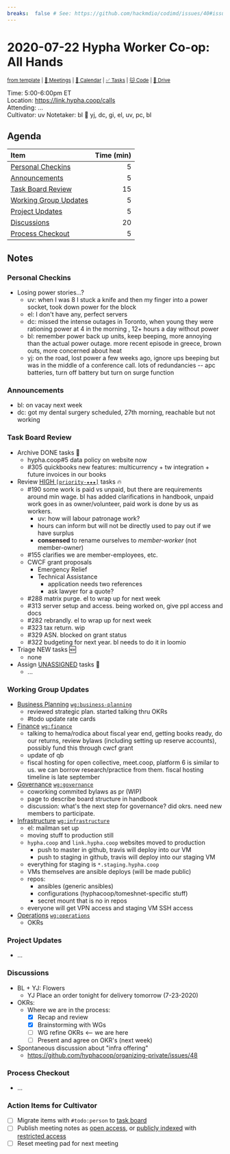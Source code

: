 ```yaml
---
breaks:  false # See: https://github.com/hackmdio/codimd/issues/40#issuecomment-172927690
---
```

# 2020-07-22 Hypha Worker Co-op: All Hands

<sup>[from template][template] | [:notebook: Meetings][meetings] | [:date: Calendar][calendar] | [:white_check_mark: Tasks][tasks] | [:cat: Code][gh] | [:open_file_folder: Drive][drive]</sup>

Time:       5:00-6:00pm ET  
Location:   https://link.hypha.coop/calls  
Attending:  ...  
Cultivator: uv
Notetaker:  bl :raising_hand: yj, dc, gi, el, uv, pc, bl

## Agenda

| Item                                            | Time (min) |
|:------------------------------------------------|-----------:|
| [Personal Checkins](#Personal-Checkins)         |          5 |
| [Announcements](#Announcements)                 |          5 |
| [Task Board Review](#Task-Board-Review)         |         15 |
| [Working Group Updates](#Working-Group-Updates) |          5 |
| [Project Updates](#Project-Updates)             |          5 |
| [Discussions](#Discussions)                     |         20 |
| [Process Checkout](#Process-Checkout)           |          5 |

## Notes

### Personal Checkins

- Losing power stories...?
    - uv: when I was 8 I stuck a knife and then my finger into a power socket, took down power for the block
    - el: I don't have any, perfect servers
    - dc: missed the intense outages in Toronto, when young they were rationing power at 4 in the morning , 12+ hours a day without power
    - bl: remember power back up units, keep beeping, more annoying than the actual power outage. more recent episode in greece, brown outs, more concerned about heat
    - yj: on the road, lost power a few weeks ago, ignore ups beeping but was in the middle of a conference call. lots of redundancies -- apc batteries, turn off battery but turn on surge function

### Announcements

- bl: on vacay next week
- dc: got my dental surgery scheduled, 27th morning, reachable but not working

### Task Board Review

- Archive DONE tasks :tada:
	- hypha.coop#5 data policy on website now
	- #305 quickbooks new features: multicurrency + tw integration + future invoices in our books
- Review [HIGH `[priority-★★★]`][l-pri-hi] tasks :fire:
	- #190 some work is paid vs unpaid, but there are requirements around min wage. bl has added clarifications in handbook, unpaid work goes in as owner/volunteer, paid work is done by us as workers.
	    - uv: how will labour patronage work?
	    - hours can inform but will not be directly used to pay out if we have surplus
	    - **consensed** to rename ourselves to _member-worker_ (not member-owner)
	- #155 clarifies we are member-employees, etc.
	- CWCF grant proposals
        - Emergency Relief 
	    - Technical Assistance
	        - application needs two references
            - ask lawyer for a quote?
	- #288 matrix purge. el to wrap up for next week
	- #313 server setup and access. being worked on, give ppl access and docs
	- #282 rebrandly. el to wrap up for next week
	- #323 tax return. wip
	- #329 ASN. blocked on grant status
	- #322 budgeting for next year. bl needs to do it in loomio
- Triage NEW tasks :new:
    - none
- Assign [UNASSIGNED][l-none] tasks :briefcase:
	- ...

### Working Group Updates

- [Business Planning][biz-wg] [`wg:business-planning`][l-biz]
    - reviewed strategic plan. started talking thru OKRs
    - #todo update rate cards
- [Finance][fin-wg] [`wg:finance`][l-fin]
    - talking to hema/rodica about fiscal year end, getting books ready, do our returns, review bylaws (including setting up reserve accounts), possibly fund this through cwcf grant
    - update of qb
    - fiscal hosting for open collective, meet.coop, platform 6 is similar to us. we can borrow research/practice from them. fiscal hosting timeline is late september
- [Governance][gov-wg] [`wg:governance`][l-gov]
    - coworking commited bylaws as pr (WIP)
    - page to describe board structure in handbook
    - discussion: what's the next step for governance? did okrs. need new members to participate.
- [Infrastructure][inf-wg] [`wg:infrastructure`][l-inf]
    - el: mailman set up
    - moving stuff to production still
    - `hypha.coop` and `link.hypha.coop` websites moved to production
        - push to master in github, travis will deploy into our VM
        - push to staging in github, travis will deploy into our staging VM
    - everything for staging is `*.staging.hypha.coop`
    - VMs themselves are ansible deploys (will be made public)
    - repos:
        - ansibles (generic ansibles)
        - configurations (hyphacoop/tomeshnet-specific stuff)
        - secret mount that is no in repos
    - everyone will get VPN access and staging VM SSH access
- [Operations][ops-wg] [`wg:operations`][l-ops]
    - OKRs

### Project Updates

- ...

### Discussions

- BL + YJ: Flowers
    - YJ Place an order tonight for delivery tomorrow (7-23-2020)
- OKRs:
    - Where we are in the process:
        - [x] Recap and review
        - [x] Brainstorming with WGs
        - [ ] WG refine OKRs <-- we are here
        - [ ] Present and agree on OKR's (next week)
- Spontaneous discussion about "infra offering"
    - https://github.com/hyphacoop/organizing-private/issues/48

### Process Checkout

- ...


### Action Items for Cultivator

- [ ] Migrate items with `#todo:person` to [task board][tasks]
- [ ] Publish meeting notes as [open access][public], or [publicly indexed][index] with [restricted access][private]
- [ ] Reset meeting pad for next meeting

<!-- Links: Important -->
[template]: https://link.hypha.coop/template
[meetings]: https://link.hypha.coop/meetings
[calendar]: https://link.hypha.coop/calendar
[tasks]:    https://link.hypha.coop/tasks
[gh]:       https://link.hypha.coop/gh
[drive]:    https://link.hypha.coop/drive

<!-- Links: Labels -->
[l-pri-hi]: https://github.com/orgs/hyphacoop/projects/2?card_filter_query=label:[priority-★★★]
[l-pri-md]: https://github.com/orgs/hyphacoop/projects/2?card_filter_query=label:[priority-★★☆]
[l-pri-lo]: https://github.com/orgs/hyphacoop/projects/2?card_filter_query=label:[priority-★☆☆]
[l-pri-none]: https://github.com/orgs/hyphacoop/projects/2?card_filter_query=-label:[priority-★☆☆]+-label:[priority-★★☆]+-label:[priority-★★★]
[l-biz]: https://github.com/orgs/hyphacoop/projects/2?card_filter_query=label:"wg:business-planning"
[l-fin]: https://github.com/orgs/hyphacoop/projects/2?card_filter_query=label:"wg:finance"
[l-gov]: https://github.com/orgs/hyphacoop/projects/2?card_filter_query=label:"wg:governance
[l-inf]: https://github.com/orgs/hyphacoop/projects/2?card_filter_query=label:"wg:infrastructure"
[l-ops]: https://github.com/orgs/hyphacoop/projects/2?card_filter_query=label:"wg:operations"
[l-none]: https://github.com/orgs/hyphacoop/projects/2?card_filter_query=-label:wg:operations+-label:wg:infrastructure+-label:wg:finance+-label:wg:governance+-label:wg:business-planning

<!-- Links: Working Groups -->
[biz-wg]: https://link.hypha.coop/biz-wg
[fin-wg]: https://link.hypha.coop/fin-wg
[gov-wg]: https://link.hypha.coop/gov-wg
[inf-wg]: https://link.hypha.coop/inf-wg
[ops-wg]: https://link.hypha.coop/ops-wg

<!-- Links: Archive -->
[public]:   https://github.com/hyphacoop/organizing/new/master?filename=_posts/meeting-notes/2020-MM-DD-all-hands.md
[index]:    https://github.com/hyphacoop/organizing/new/master?filename=_posts/private/meeting-notes/2020-MM-DD-all-hands.md&value=Empty%20file%20for%20public%20indexing%20of%20access-restricted%20file.
[private]:  https://github.com/hyphacoop/organizing-private/new/master?filename=meeting-notes/2020-MM-DD-all-hands.md
